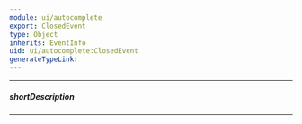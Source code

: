 ```yaml
---
module: ui/autocomplete
export: ClosedEvent
type: Object
inherits: EventInfo
uid: ui/autocomplete:ClosedEvent
generateTypeLink: 
---
```

---
##### shortDescription
<!-- Description goes here -->

---
<!-- Description goes here -->